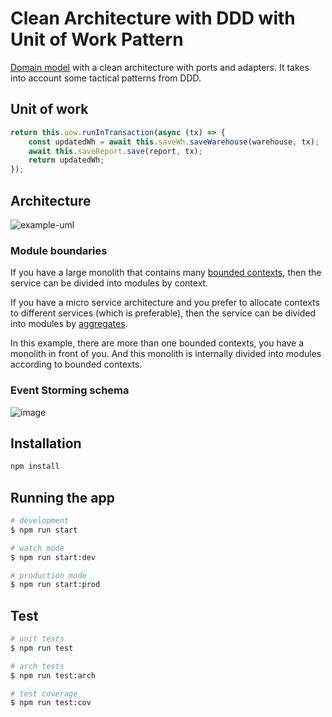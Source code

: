 # Clean Architecture with DDD with Unit of Work Pattern

[Domain model](https://martinfowler.com/eaaCatalog/domainModel.html) with a
clean architecture with ports and adapters. It takes into account some tactical
patterns from DDD.

## Unit of work

```typescript
return this.uow.runInTransaction(async (tx) => {
    const updatedWh = await this.saveWh.saveWarehouse(warehouse, tx);
    await this.saveReport.save(report, tx);
    return updatedWh;
});
```

## Architecture

![example-uml](http://www.plantuml.com/plantuml/proxy?cache=no&src=https://raw.githubusercontent.com/zhuravlevma/nestjs-ddd-clean-architecture-unit-of-work/main/diagram.iuml)

### Module boundaries

If you have a large monolith that contains many
[bounded contexts](https://martinfowler.com/bliki/BoundedContext.html), then the
service can be divided into modules by context.

If you have a micro service architecture and you prefer to allocate contexts to
different services (which is preferable), then the service can be divided into
modules by [aggregates](https://martinfowler.com/bliki/DDD_Aggregate.html).

In this example, there are more than one bounded contexts, you have a monolith
in front of you. And this monolith is internally divided into modules according
to bounded contexts.

### Event Storming schema

![image](https://github.com/zhuravlevma/nestjs-clean-architecture/assets/44276887/396d6ec0-bc43-4cf3-9dec-a77625f2fd11)

## Installation

```bash
npm install
```

## Running the app

```bash
# development
$ npm run start

# watch mode
$ npm run start:dev

# production mode
$ npm run start:prod
```

## Test

```bash
# unit tests
$ npm run test

# arch tests
$ npm run test:arch

# test coverage
$ npm run test:cov
```
